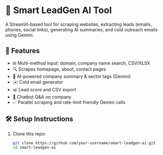 # 🚀 Smart LeadGen AI Tool

A Streamlit-based tool for scraping websites, extracting leads (emails, phones, social links), generating AI summaries, and cold outreach emails using Gemini.

## 📌 Features
- 🌐 Multi-method input: domain, company name search, CSV/XLSX
- 🔍 Scrapes homepage, about, contact pages
- 🧠 AI-powered company summary & sector tags (Gemini)
- ✉️ Cold email generator
- 📊 Lead score and CSV export
- 💬 Chatbot Q&A on company
- ✅ Parallel scraping and rate-limit friendly Gemini calls

## 🛠️ Setup Instructions

1. Clone this repo:
   ```bash
   git clone https://github.com/your-username/smart-leadgen-ai.git
   cd smart-leadgen-ai
